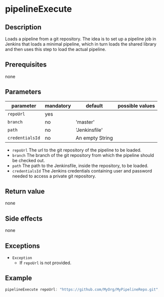 # pipelineExecute

## Description
Loads a pipeline from a git repository. The idea is to set up a pipeline job in Jenkins that loads a minimal pipeline, which in turn loads the shared library and then uses this step to load the actual pipeline.

## Prerequisites

none

## Parameters

| parameter          | mandatory | default         | possible values |
| -------------------|-----------|-----------------|-----------------|
| `repoUrl`          | yes       |                 |                 |
| `branch`           | no        | 'master'        |                 |
| `path`             | no        | 'Jenkinsfile'   |                 |
| `credentialsId`    | no        | An empty String |                 |

* `repoUrl` The url to the git repository of the pipeline to be loaded.
* `branch` The branch of the git repository from which the pipeline should be checked out.
* `path` The path to the Jenkinsfile, inside the repository, to be loaded.
* `credentialsId` The Jenkins credentials containing user and password needed to access a private git repository.

## Return value

none

## Side effects

none

## Exceptions

* `Exception`
    * If `repoUrl` is not provided.

## Example

```groovy
pipelineExecute repoUrl: "https://github.com/MyOrg/MyPipelineRepo.git", branch: 'feature1', path: 'path/to/Jenkinsfile', credentialsId: 'MY_REPO_CREDENTIALS'
```
